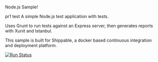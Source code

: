 Node.js Sample!

pr1
test
A simple Node.js test application with tests.

Uses Grunt to run tests against an Express server, then generates reports with Xunit and Istanbul.

This sample is built for Shippable, a docker based continuous integration and deployment platform.


[![Run Status](https://api.shippable.com/projects/56b35c481895ca4474735baa/badge?branch=master)](https://app.shippable.com/projects/56b35c481895ca4474735baa)
